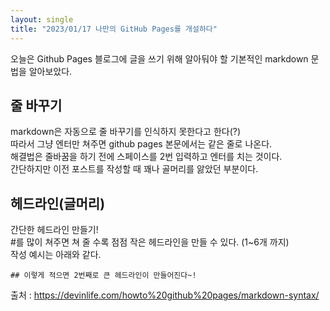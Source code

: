 ```yaml
---
layout: single
title: "2023/01/17 나만의 GitHub Pages를 개설하다"
---
```


오늘은 Github Pages 블로그에 글을 쓰기 위해 알아둬야 할 기본적인 markdown 문법을 알아보았다.

## 줄 바꾸기
markdown은 자동으로 줄 바꾸기를 인식하지 못한다고 한다(?)  
따라서 그냥 엔터만 쳐주면 github pages 본문에서는 같은 줄로 나온다.  
해결법은 줄바꿈을 하기 전에 스페이스를 2번 입력하고 엔터를 치는 것이다.  
간단하지만 이전 포스트를 작성할 때 꽤나 골머리를 앓았던 부분이다.

## 헤드라인(글머리)
간단한 헤드라인 만들기!  
#를 많이 쳐주면 쳐 줄 수록 점점 작은 헤드라인을 만들 수 있다. (1~6개 까지)  
작성 예시는 아래와 같다.  
```
## 이렇게 적으면 2번째로 큰 헤드라인이 만들어진다~!
```  

출처 : https://devinlife.com/howto%20github%20pages/markdown-syntax/
